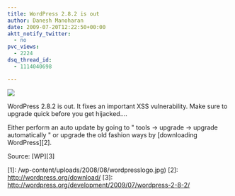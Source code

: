 ```yaml
---
title: WordPress 2.8.2 is out
author: Danesh Manoharan
date: 2009-07-20T12:22:50+00:00
aktt_notify_twitter:
  - no
pvc_views:
  - 2224
dsq_thread_id:
  - 1114040698

---
```

![](/wp-content/uploads/2008/08/wordpresslogo.jpg)

WordPress 2.8.2 is out. It fixes an important XSS vulnerability. Make sure to upgrade quick before you get hijacked....

Either perform an auto update by going to " tools -> upgrade -> upgrade automatically " or upgrade the old fashion ways by [downloading WordPress][2].

Source: [WP][3]

 [1]: /wp-content/uploads/2008/08/wordpresslogo.jpg)
 [2]: http://wordpress.org/download/
 [3]: http://wordpress.org/development/2009/07/wordpress-2-8-2/